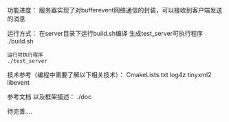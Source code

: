 功能进度：
	服务器实现了对bufferevent网络通信的封装，可以接收到客户端发送的消息

运行方式：
	在server目录下运行build.sh编译 生成test_server可执行程序
	./build.sh

	运行可执行程序
	./test_server


技术参考（编程中需要了解以下相关技术）：
	CmakeLists.txt
	log4z
	tinyxml2
	libevent

参考文档 以及框架描述：
	./doc

待完善....
	
	
